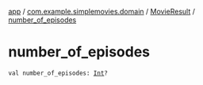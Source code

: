 [app](../../index.md) / [com.example.simplemovies.domain](../index.md) / [MovieResult](index.md) / [number_of_episodes](./number_of_episodes.md)

# number_of_episodes

`val number_of_episodes: `[`Int`](https://kotlinlang.org/api/latest/jvm/stdlib/kotlin/-int/index.html)`?`